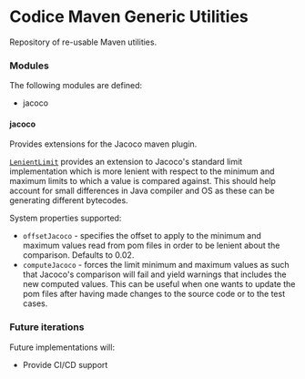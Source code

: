 # Codice Maven Generic Utilities
Repository of re-usable Maven utilities.

### Modules
The following modules are defined:
* jacoco
 
#### jacoco
Provides extensions for the Jacoco maven plugin. 

[`LenientLimit`](jacoco/src/main/java/org/codice/jacoco/LenientLimit.java) provides an extension to Jacoco's standard limit implementation which is more lenient with respect to the minimum and maximum limits to which a value is compared against. 
This should help account for small differences in Java compiler and OS as these can be generating different bytecodes.

System properties supported:
* `offsetJacoco` - specifies the offset to apply to the minimum and maximum values read from pom files in order to be lenient about the comparison. Defaults to 0.02.
* `computeJacoco` - forces the limit minimum and maximum values as such that Jacoco's comparison will fail and yield warnings that includes the new computed values. This can be useful when one wants to update the pom files after having made changes to the source code or to the test cases.

### Future iterations
Future implementations will:
* Provide CI/CD support
